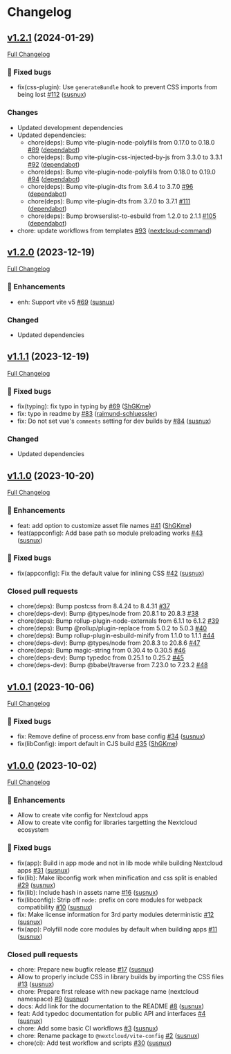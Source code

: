 # Changelog

## [v1.2.1](https://github.com/nextcloud-libraries/nextcloud-vite-config/tree/v1.2.1) (2024-01-29)
[Full Changelog](https://github.com/nextcloud-libraries/nextcloud-vite-config/compare/v1.2.0...v1.2.1)

### :bug: Fixed bugs
* fix(css-plugin): Use `generateBundle` hook to prevent CSS imports from being lost [\#112](https://github.com/nextcloud-libraries/nextcloud-vite-config/pull/112) \([susnux](https://github.com/susnux)\)

### Changes
* Updated development dependencies
* Updated dependencies:
  * chore(deps): Bump vite-plugin-node-polyfills from 0.17.0 to 0.18.0 [\#89](https://github.com/nextcloud-libraries/nextcloud-vite-config/pull/89) \([dependabot](https://github.com/dependabot)\)
  * chore(deps): Bump vite-plugin-css-injected-by-js from 3.3.0 to 3.3.1 [\#92](https://github.com/nextcloud-libraries/nextcloud-vite-config/pull/92) \([dependabot](https://github.com/dependabot)\)
  * chore(deps): Bump vite-plugin-node-polyfills from 0.18.0 to 0.19.0 [\#94](https://github.com/nextcloud-libraries/nextcloud-vite-config/pull/94) \([dependabot](https://github.com/dependabot)\)
  * chore(deps): Bump vite-plugin-dts from 3.6.4 to 3.7.0 [\#96](https://github.com/nextcloud-libraries/nextcloud-vite-config/pull/96) \([dependabot](https://github.com/dependabot)\)
  * chore(deps): Bump vite-plugin-dts from 3.7.0 to 3.7.1 [\#111](https://github.com/nextcloud-libraries/nextcloud-vite-config/pull/111) \([dependabot](https://github.com/dependabot)\)
  * chore(deps): Bump browserslist-to-esbuild from 1.2.0 to 2.1.1 [\#105](https://github.com/nextcloud-libraries/nextcloud-vite-config/pull/105) \([dependabot](https://github.com/dependabot)\)
* chore: update workflows from templates [\#93](https://github.com/nextcloud-libraries/nextcloud-vite-config/pull/93) \([nextcloud-command](https://github.com/nextcloud-command)\)

## [v1.2.0](https://github.com/nextcloud-libraries/nextcloud-vite-config/tree/v1.2.0) (2023-12-19)
[Full Changelog](https://github.com/nextcloud-libraries/nextcloud-vite-config/compare/v1.1.1...v1.2.0)

### :rocket: Enhancements
* enh: Support vite v5 [\#69](https://github.com/nextcloud-libraries/nextcloud-vite-config/pull/87) \([susnux](https://github.com/susnux)\)

### Changed
* Updated dependencies

## [v1.1.1](https://github.com/nextcloud-libraries/nextcloud-vite-config/tree/v1.1.1) (2023-12-19)
[Full Changelog](https://github.com/nextcloud-libraries/nextcloud-vite-config/compare/v1.1.0...v1.1.1)

### :bug: Fixed bugs
* fix(typing): fix typo in typing by [\#69](https://github.com/nextcloud-libraries/nextcloud-vite-config/pull/69) \([ShGKme](https://github.com/ShGKme)\)
* fix: typo in readme by [\#83](https://github.com/nextcloud-libraries/nextcloud-vite-config/pull/83) \([raimund-schluessler](https://github.com/raimund-schluessler)\)
* fix: Do not set vue's `comments` setting for dev builds by [\#84](https://github.com/nextcloud-libraries/nextcloud-vite-config/pull/84) \([susnux](https://github.com/susnux)\)

### Changed
* Updated dependencies

## [v1.1.0](https://github.com/nextcloud-libraries/nextcloud-vite-config/tree/v1.1.0) (2023-10-20)
[Full Changelog](https://github.com/nextcloud-libraries/nextcloud-vite-config/compare/v1.0.1...v1.1.0)

### :rocket: Enhancements
* feat: add option to customize asset file names [\#41](https://github.com/nextcloud-libraries/nextcloud-vite-config/pull/41) ([ShGKme](https://github.com/ShGKme))
* feat\(appconfig\): Add base path so module preloading works [\#43](https://github.com/nextcloud-libraries/nextcloud-vite-config/pull/43) ([susnux](https://github.com/susnux))

### :bug: Fixed bugs
* fix\(appconfig\): Fix the default value for inlining CSS [\#42](https://github.com/nextcloud-libraries/nextcloud-vite-config/pull/42) ([susnux](https://github.com/susnux))

### Closed pull requests
* chore(deps): Bump postcss from 8.4.24 to 8.4.31 [\#37](https://github.com/nextcloud-libraries/nextcloud-vite-config/pull/37)
* chore(deps-dev): Bump @types/node from 20.8.1 to 20.8.3 [\#38](https://github.com/nextcloud-libraries/nextcloud-vite-config/pull/38)
* chore(deps): Bump rollup-plugin-node-externals from 6.1.1 to 6.1.2 [\#39](https://github.com/nextcloud-libraries/nextcloud-vite-config/pull/39)
* chore(deps): Bump @rollup/plugin-replace from 5.0.2 to 5.0.3 [\#40](https://github.com/nextcloud-libraries/nextcloud-vite-config/pull/40)
* chore(deps): Bump rollup-plugin-esbuild-minify from 1.1.0 to 1.1.1 [\#44](https://github.com/nextcloud-libraries/nextcloud-vite-config/pull/44)
* chore(deps-dev): Bump @types/node from 20.8.3 to 20.8.6 [\#47](https://github.com/nextcloud-libraries/nextcloud-vite-config/pull/47)
* chore(deps): Bump magic-string from 0.30.4 to 0.30.5 [\#46](https://github.com/nextcloud-libraries/nextcloud-vite-config/pull/46)
* chore(deps-dev): Bump typedoc from 0.25.1 to 0.25.2 [\#45](https://github.com/nextcloud-libraries/nextcloud-vite-config/pull/45)
* chore(deps-dev): Bump @babel/traverse from 7.23.0 to 7.23.2 [\#48](https://github.com/nextcloud-libraries/nextcloud-vite-config/pull/48)

## [v1.0.1](https://github.com/nextcloud-libraries/nextcloud-vite-config/tree/v1.0.1) (2023-10-06)
[Full Changelog](https://github.com/nextcloud-libraries/nextcloud-vite-config/compare/v1.0.0...v1.0.1)

### :bug: Fixed bugs
- fix: Remove define of process.env from base config [\#34](https://github.com/nextcloud-libraries/nextcloud-vite-config/pull/34) ([susnux](https://github.com/susnux))
- fix(libConfig): import default in CJS build [\#35](https://github.com/nextcloud-libraries/nextcloud-vite-config/pull/35) ([ShGKme](https://github.com/ShGKme))

## [v1.0.0](https://github.com/nextcloud-libraries/nextcloud-vite-config/tree/v1.0.0) (2023-10-02)

[Full Changelog](https://github.com/nextcloud-libraries/nextcloud-vite-config/compare/v1.0.0-beta.1...v1.0.0)

### :rocket: Enhancements
- Allow to create vite config for Nextcloud apps
- Allow to create vite config for libraries targetting the Nextcloud ecosystem

### :bug: Fixed bugs

- fix\(app\): Build in app mode and not in lib mode while building Nextcloud apps [\#31](https://github.com/nextcloud-libraries/nextcloud-vite-config/pull/31) ([susnux](https://github.com/susnux))
- fix\(lib\): Make libconfig work when minification and css split is enabled [\#29](https://github.com/nextcloud-libraries/nextcloud-vite-config/pull/29) ([susnux](https://github.com/susnux))
- fix\(lib\): Include hash in assets name [\#16](https://github.com/nextcloud-libraries/nextcloud-vite-config/pull/16) ([susnux](https://github.com/susnux))
- fix\(libconfig\): Strip off `node:` prefix on core modules for webpack compatibility [\#10](https://github.com/nextcloud-libraries/nextcloud-vite-config/pull/10) ([susnux](https://github.com/susnux))
- fix: Make license information for 3rd party modules deterministic [\#12](https://github.com/nextcloud-libraries/nextcloud-vite-config/pull/12) ([susnux](https://github.com/susnux))
- fix\(app\): Polyfill node core modules by default when building apps [\#11](https://github.com/nextcloud-libraries/nextcloud-vite-config/pull/11) ([susnux](https://github.com/susnux))

### Closed pull requests

- chore: Prepare new bugfix release [\#17](https://github.com/nextcloud-libraries/nextcloud-vite-config/pull/17) ([susnux](https://github.com/susnux))
- Allow to properly include CSS in library builds by importing the CSS files [\#13](https://github.com/nextcloud-libraries/nextcloud-vite-config/pull/13) ([susnux](https://github.com/susnux))
- chore: Prepare first release with new package name \(nextcloud namespace\) [\#9](https://github.com/nextcloud-libraries/nextcloud-vite-config/pull/9) ([susnux](https://github.com/susnux))
- docs: Add link for the documentation to the README [\#8](https://github.com/nextcloud-libraries/nextcloud-vite-config/pull/8) ([susnux](https://github.com/susnux))
- feat: Add typedoc documentation for public API and interfaces [\#4](https://github.com/nextcloud-libraries/nextcloud-vite-config/pull/4) ([susnux](https://github.com/susnux))
- chore: Add some basic CI workflows [\#3](https://github.com/nextcloud-libraries/nextcloud-vite-config/pull/3) ([susnux](https://github.com/susnux))
- chore: Rename package to `@nextcloud/vite-config` [\#2](https://github.com/nextcloud-libraries/nextcloud-vite-config/pull/2) ([susnux](https://github.com/susnux))
- chore\(ci\): Add test workflow and scripts [\#30](https://github.com/nextcloud-libraries/nextcloud-vite-config/pull/30) ([susnux](https://github.com/susnux))

